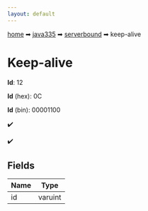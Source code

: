 ```yaml
---
layout: default
---
```


[home](/) ➡ [java335](/protocol/java335) ➡ [serverbound](/protocol/java335/serverbound) ➡ keep-alive

# Keep-alive

**Id**: 12

**Id** (hex): 0C

**Id** (bin): 00001100

✔️

✔️

## Fields

Name | Type
---|---
id | varuint

